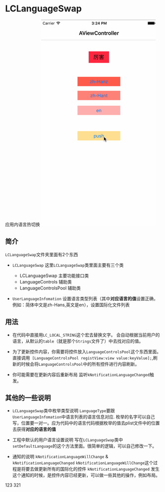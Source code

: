 # LCLanguageSwap
应用内语言热切换
![效果图](https://raw.githubusercontent.com/kkkelicheng/LCLanguageSwap/master/LCLanguageSwapDemo/Language_gif.gif)

## 简介
`LCLanguageSwap`文件夹里面有2个东西
* `LCLanguageSwap`
这里`LCLanguageSwap`类里面主要有三个类
	*  LCLanguageSwap 主要功能接口类
	*  LanguageControls 辅助类
	*  LanguageControlsPool 辅助类

* `UserLanguageInfomation`
 设置语言类型列表（其中**对应语言的值**设置正确，例如：简体中文是zh-Hans,英文是en），设置国际化文件列表

## 用法
* 在代码中直接用`LC_LOCAL_STRING`这个宏去替换文字。
 会自动根据当前用户的语言，从默认的`table`（就是那个`Strings`文件了）中去找对应的值。

* 为了更新控件内容，你需要将控件放入`LanguageControlsPool`这个东西里面。
 直接调用` [LanguageControlsPool registView:view value:keyValue];`,刷新的时候会将`LanguageControlsPool`中的所有控件进行内容刷新。

* 你可能需要在更新内容后重新布局
监听`kNotificationLanguageChanged`触发。


## 其他的一些说明
* `LCLanguageSwap`类中枚举类型说明
`LanguageType`要跟`UserLanguageInfomation`中语言列表的语言信息对应.
 枚举的名字可以自己写，位置要一对一。应为代码中的语言代码根据枚举的值去plist文件中的位置去获得**对应的语言的值**

* 工程中默认的用户语言设置说明
写在`LCLanguageSwap`类中`setDefaultLanguage`的这个方法里面。很简单的逻辑，可以自己修改一下。

* 通知的说明
`kNotificationLanguageWillChange` & `kNotificationLanguageChanged`
`kNotificationLanguageWillChange`这个过程是将要去做更新所有的国际化的控件
`kNotificationLanguageChanged` 发生这个通知的时候，是控件内容已经更新，可以做一些其他的操作，例如布局。

123
321